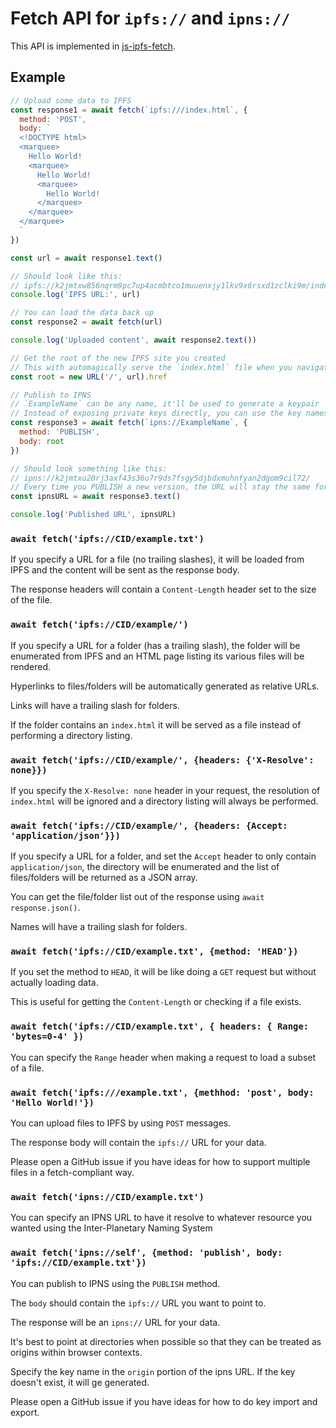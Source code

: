 # Fetch API for `ipfs://` and `ipns://`

This API is implemented in [js-ipfs-fetch](https://github.com/RangerMauve/js-ipfs-fetch).

## Example

```javascript
// Upload some data to IPFS
const response1 = await fetch(`ipfs:///index.html`, {
  method: 'POST',
  body: `
  <!DOCTYPE html>
  <marquee>
    Hello World!
    <marquee>
      Hello World!
      <marquee>
        Hello World!
      </marquee>
    </marquee>
  </marquee>
  `
})

const url = await response1.text()

// Should look like this:
// ipfs://k2jmtxw856nqrm9pc7up4acmbtco1muuenxjy1lkv9x6rsxd1zclki9m/index.html
console.log('IPFS URL:', url)

// You can load the data back up
const response2 = await fetch(url)

console.log('Uploaded content', await response2.text())

// Get the root of the new IPFS site you created
// This with automagically serve the `index.html` file when you navigate to it
const root = new URL('/', url).href

// Publish to IPNS
// `ExampleName` can be any name, it'll be used to generate a keypair
// Instead of exposing private keys directly, you can use the key names wherever you need
const response3 = await fetch(`ipns://ExampleName`, {
  method: 'PUBLISH',
  body: root
})

// Should look something like this:
// ipns://k2jmtxu20rj3axf43s36u7r9ds7fsgy5djbdxmuhnfyan2dgom9cil72/
// Every time you PUBLISH a new version, the URL will stay the same for the given key
const ipnsURL = await response3.text()

console.log('Published URL', ipnsURL)
```

### `await fetch('ipfs://CID/example.txt')`

If you specify a URL for a file (no trailing slashes), it will be loaded from IPFS and the content will be sent as the response body.

The response headers will contain a `Content-Length` header set to the size of the file.

### `await fetch('ipfs://CID/example/')`

If you specify a URL for a folder (has a trailing slash), the folder will be enumerated from IPFS and an HTML page listing its various files will be rendered.

Hyperlinks to files/folders will be automatically generated as relative URLs.

Links will have a trailing slash for folders.

If the folder contains an `index.html` it will be served as a file instead of performing a directory listing.

### `await fetch('ipfs://CID/example/', {headers: {'X-Resolve': none}})`

If you specify the `X-Resolve: none` header in your request, the resolution of `index.html` will be ignored and a directory listing will always be performed.

### `await fetch('ipfs://CID/example/', {headers: {Accept: 'application/json'}})`

If you specify a URL for a folder, and set the `Accept` header to only contain `application/json`, the directory will be enumerated and the list of files/folders will be returned as a JSON array.

You can get the file/folder list out of the response using `await response.json()`.

Names will have a trailing slash for folders.

### `await fetch('ipfs://CID/example.txt', {method: 'HEAD'})`

If you set the method to `HEAD`, it will be like doing a `GET` request but without actually loading data.

This is useful for getting the `Content-Length` or checking if a file exists.

### `await fetch('ipfs://CID/example.txt', { headers: { Range: 'bytes=0-4' })`

You can specify the `Range` header when making a request to load a subset of a file.

### `await fetch('ipfs:///example.txt', {methhod: 'post', body: 'Hello World!'})`

You can upload files to IPFS by using `POST` messages.

The response body will contain the `ipfs://` URL for your data.

Please open a GitHub issue if you have ideas for how to support multiple files in a fetch-compliant way.

### `await fetch('ipns://CID/example.txt')`

You can specify an IPNS URL to have it resolve to whatever resource you wanted using the Inter-Planetary Naming System

### `await fetch('ipns://self', {method: 'publish', body: 'ipfs://CID/example.txt'})`

You can publish to IPNS using the `PUBLISH` method.

The `body` should contain the `ipfs://` URL you want to point to.

The response will be an `ipns://` URL for your data.

It's best to point at directories when possible so that they can be treated as origins within browser contexts.

Specify the key name in the `origin` portion of the ipns URL.
If the key doesn't exist, it will ge generated.

Please open a GitHub issue if you have ideas for how to do key import and export.
